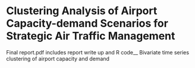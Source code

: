 # Clustering Analysis of Airport Capacity-demand Scenarios for Strategic Air Traffic Management

Final report.pdf includes report write up and R code__
Bivariate time series clustering of airport capacity and demand
